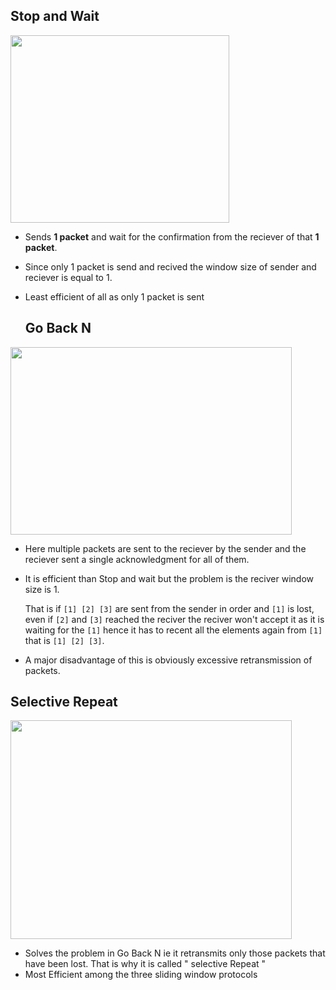 ## Stop and Wait

<img style="height:300px;width:350px" src="https://media.geeksforgeeks.org/wp-content/uploads/Stop-and-Wait-ARQ.png">

* Sends <b>1 packet</b> and wait for the confirmation from the reciever of that <b>1 packet</b>.
* Since only 1 packet is send and recived the window size of sender and reciever is equal to 1.
* Least efficient of all as only 1 packet is sent
  
  ## Go Back N
  
<img style="height:300px;width:450px" src="https://www.geeksforgeeks.org/wp-content/uploads/Sliding_SET_2-1.jpg">

  * Here multiple packets are sent to the reciever by the sender and the reciever sent a single acknowledgment for all of them.
  * It is efficient than Stop and wait but the problem is the reciver window size is 1.

    That is if `[1] [2] [3]` are sent from the sender in order and `[1]` is lost, even if `[2]` and `[3]` reached the reciver the reciver won't accept it as it is waiting for the `[1]`
    hence it has to recent all the elements again from `[1]` that is `[1] [2] [3]`.
    
  * A major disadvantage of this is obviously excessive retransmission of packets.

  ## Selective Repeat

  <img style="height:350px;width:450px" src="https://www.tutorialspoint.com/assets/questions/media/59904/15.jpg">
  
  * Solves the problem in Go Back N ie it retransmits only those packets that have been lost. That is why it is called " selective Repeat "
  * Most Efficient among the three sliding window protocols
    
